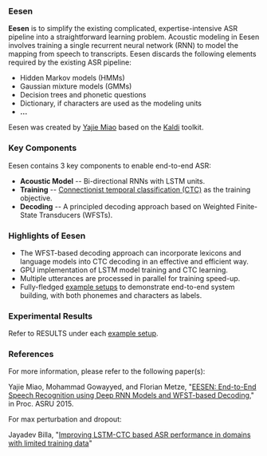 ### Eesen

**Eesen** is to simplify the existing complicated, expertise-intensive ASR pipeline into a straightforward learning problem. Acoustic modeling in Eesen involves training a single recurrent neural network (RNN) to model the mapping from speech to transcripts. Eesen discards the following elements required by the existing ASR pipeline:

* Hidden Markov models (HMMs)
* Gaussian mixture models (GMMs)
* Decision trees and phonetic questions
* Dictionary, if characters are used as the modeling units
* **...**

Eesen was created by [Yajie Miao](http://www.cs.cmu.edu/~ymiao) based on the [Kaldi](http://kaldi.sourceforge.net/) toolkit.

### Key Components

Eesen contains 3 key components to enable end-to-end ASR:
* **Acoustic Model** -- Bi-directional RNNs with LSTM units.
* **Training**       -- [Connectionist temporal classification (CTC)](http://www.machinelearning.org/proceedings/icml2006/047_Connectionist_Tempor.pdf) as the training objective.
* **Decoding**       -- A principled decoding approach based on Weighted Finite-State Transducers (WFSTs).  

### Highlights of Eesen

* The WFST-based decoding approach can incorporate lexicons and language models into CTC decoding in an effective and efficient way. 
* GPU implementation of LSTM model training and CTC learning.
* Multiple utterances are processed in parallel for training speed-up.
* Fully-fledged [example setups](asr_egs/) to demonstrate end-to-end system building, with both phonemes and characters as labels.

### Experimental Results

Refer to RESULTS under each [example setup](asr_egs/).


### References

For more information, please refer to the following paper(s):

Yajie Miao, Mohammad Gowayyed, and Florian Metze, "[EESEN: End-to-End Speech Recognition using Deep RNN Models and WFST-based Decoding](http://arxiv.org/abs/1507.08240)," in Proc. ASRU 2015.

For max perturbation and dropout:

Jayadev Billa, "[Improving LSTM-CTC based ASR performance in domains with limited training data](https://arxiv.org/abs/1707.00722)"
